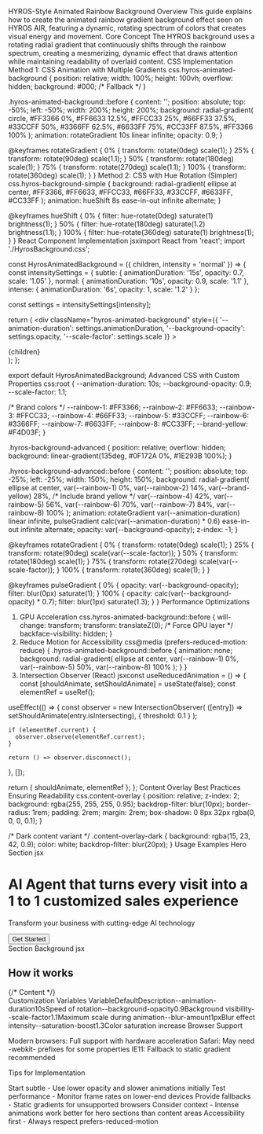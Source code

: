 HYROS-Style Animated Rainbow Background
Overview
This guide explains how to create the animated rainbow gradient background effect seen on HYROS AIR, featuring a dynamic, rotating spectrum of colors that creates visual energy and movement.
Core Concept
The HYROS background uses a rotating radial gradient that continuously shifts through the rainbow spectrum, creating a mesmerizing, dynamic effect that draws attention while maintaining readability of overlaid content.
CSS Implementation
Method 1: CSS Animation with Multiple Gradients
css.hyros-animated-background {
  position: relative;
  width: 100%;
  height: 100vh;
  overflow: hidden;
  background: #000; /* Fallback */
}

.hyros-animated-background::before {
  content: '';
  position: absolute;
  top: -50%;
  left: -50%;
  width: 200%;
  height: 200%;
  background: radial-gradient(
    circle,
    #FF3366 0%,
    #FF6633 12.5%,
    #FFCC33 25%,
    #66FF33 37.5%,
    #33CCFF 50%,
    #3366FF 62.5%,
    #6633FF 75%,
    #CC33FF 87.5%,
    #FF3366 100%
  );
  animation: rotateGradient 10s linear infinite;
  opacity: 0.9;
}

@keyframes rotateGradient {
  0% {
    transform: rotate(0deg) scale(1);
  }
  25% {
    transform: rotate(90deg) scale(1.1);
  }
  50% {
    transform: rotate(180deg) scale(1);
  }
  75% {
    transform: rotate(270deg) scale(1.1);
  }
  100% {
    transform: rotate(360deg) scale(1);
  }
}
Method 2: CSS with Hue Rotation (Simpler)
css.hyros-background-simple {
  background: radial-gradient(
    ellipse at center,
    #FF3366,
    #FF6633,
    #FFCC33,
    #66FF33,
    #33CCFF,
    #6633FF,
    #CC33FF
  );
  animation: hueShift 8s ease-in-out infinite alternate;
}

@keyframes hueShift {
  0% {
    filter: hue-rotate(0deg) saturate(1) brightness(1);
  }
  50% {
    filter: hue-rotate(180deg) saturate(1.2) brightness(1.1);
  }
  100% {
    filter: hue-rotate(360deg) saturate(1) brightness(1);
  }
}
React Component Implementation
jsximport React from 'react';
import './HyrosBackground.css';

const HyrosAnimatedBackground = ({ children, intensity = 'normal' }) => {
  const intensitySettings = {
    subtle: {
      animationDuration: '15s',
      opacity: 0.7,
      scale: '1.05'
    },
    normal: {
      animationDuration: '10s',
      opacity: 0.9,
      scale: '1.1'
    },
    intense: {
      animationDuration: '6s',
      opacity: 1,
      scale: '1.2'
    }
  };

  const settings = intensitySettings[intensity];

  return (
    <div 
      className="hyros-animated-background"
      style={{
        '--animation-duration': settings.animationDuration,
        '--background-opacity': settings.opacity,
        '--scale-factor': settings.scale
      }}
    >
      <div className="content-overlay">
        {children}
      </div>
    </div>
  );
};

export default HyrosAnimatedBackground;
Advanced CSS with Custom Properties
css:root {
  --animation-duration: 10s;
  --background-opacity: 0.9;
  --scale-factor: 1.1;
  
  /* Brand colors */
  --rainbow-1: #FF3366;
  --rainbow-2: #FF6633;
  --rainbow-3: #FFCC33;
  --rainbow-4: #66FF33;
  --rainbow-5: #33CCFF;
  --rainbow-6: #3366FF;
  --rainbow-7: #6633FF;
  --rainbow-8: #CC33FF;
  --brand-yellow: #F4D03F;
}

.hyros-background-advanced {
  position: relative;
  overflow: hidden;
  background: linear-gradient(135deg, #0F172A 0%, #1E293B 100%);
}

.hyros-background-advanced::before {
  content: '';
  position: absolute;
  top: -25%;
  left: -25%;
  width: 150%;
  height: 150%;
  background: radial-gradient(
    ellipse at center,
    var(--rainbow-1) 0%,
    var(--rainbow-2) 14%,
    var(--brand-yellow) 28%, /* Include brand yellow */
    var(--rainbow-4) 42%,
    var(--rainbow-5) 56%,
    var(--rainbow-6) 70%,
    var(--rainbow-7) 84%,
    var(--rainbow-8) 100%
  );
  animation: 
    rotateGradient var(--animation-duration) linear infinite,
    pulseGradient calc(var(--animation-duration) * 0.6) ease-in-out infinite alternate;
  opacity: var(--background-opacity);
  z-index: -1;
}

@keyframes rotateGradient {
  0% { transform: rotate(0deg) scale(1); }
  25% { transform: rotate(90deg) scale(var(--scale-factor)); }
  50% { transform: rotate(180deg) scale(1); }
  75% { transform: rotate(270deg) scale(var(--scale-factor)); }
  100% { transform: rotate(360deg) scale(1); }
}

@keyframes pulseGradient {
  0% { 
    opacity: var(--background-opacity);
    filter: blur(0px) saturate(1);
  }
  100% { 
    opacity: calc(var(--background-opacity) * 0.7);
    filter: blur(1px) saturate(1.3);
  }
}
Performance Optimizations
1. GPU Acceleration
css.hyros-animated-background::before {
  will-change: transform;
  transform: translateZ(0); /* Force GPU layer */
  backface-visibility: hidden;
}
2. Reduce Motion for Accessibility
css@media (prefers-reduced-motion: reduce) {
  .hyros-animated-background::before {
    animation: none;
    background: radial-gradient(
      ellipse at center,
      var(--rainbow-1) 0%,
      var(--rainbow-5) 50%,
      var(--rainbow-8) 100%
    );
  }
}
3. Intersection Observer (React)
jsxconst useReducedAnimation = () => {
  const [shouldAnimate, setShouldAnimate] = useState(false);
  const elementRef = useRef();

  useEffect(() => {
    const observer = new IntersectionObserver(
      ([entry]) => setShouldAnimate(entry.isIntersecting),
      { threshold: 0.1 }
    );
    
    if (elementRef.current) {
      observer.observe(elementRef.current);
    }
    
    return () => observer.disconnect();
  }, []);

  return { shouldAnimate, elementRef };
};
Content Overlay Best Practices
Ensuring Readability
css.content-overlay {
  position: relative;
  z-index: 2;
  background: rgba(255, 255, 255, 0.95);
  backdrop-filter: blur(10px);
  border-radius: 1rem;
  padding: 2rem;
  margin: 2rem;
  box-shadow: 0 8px 32px rgba(0, 0, 0, 0.1);
}

/* Dark content variant */
.content-overlay-dark {
  background: rgba(15, 23, 42, 0.9);
  color: white;
  backdrop-filter: blur(20px);
}
Usage Examples
Hero Section
jsx<HyrosAnimatedBackground intensity="normal">
  <div className="hero-content">
    <h1>AI Agent that turns every visit into a 1 to 1 customized sales experience</h1>
    <p>Transform your business with cutting-edge AI technology</p>
    <button className="cta-button">Get Started</button>
  </div>
</HyrosAnimatedBackground>
Section Background
jsx<section className="hyros-background-advanced">
  <div className="container">
    <div className="content-overlay">
      <h2>How it works</h2>
      {/* Content */}
    </div>
  </div>
</section>
Customization Variables
VariableDefaultDescription--animation-duration10sSpeed of rotation--background-opacity0.9Background visibility--scale-factor1.1Maximum scale during animation--blur-amount1pxBlur effect intensity--saturation-boost1.3Color saturation increase
Browser Support

Modern browsers: Full support with hardware acceleration
Safari: May need -webkit- prefixes for some properties
IE11: Fallback to static gradient recommended

Tips for Implementation

Start subtle - Use lower opacity and slower animations initially
Test performance - Monitor frame rates on lower-end devices
Provide fallbacks - Static gradients for unsupported browsers
Consider context - Intense animations work better for hero sections than content areas
Accessibility first - Always respect prefers-reduced-motion